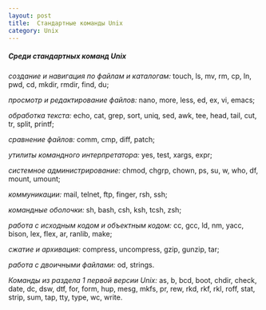 ```yaml
---
layout: post
title:  Стандартные команды Unix
category: Unix
---
```


##### Среди стандартных команд Unix

_создание и навигация по файлам и каталогам:_ touch, ls, mv, rm, cp, ln, pwd, cd, mkdir, rmdir, find, du;

_просмотр и редактирование файлов:_ nano, more, less, ed, ex, vi, emacs;

_обработка текста:_ echo, cat, grep, sort, uniq, sed, awk, tee, head, tail, cut, tr, split, printf;

_сравнение файлов:_ comm, cmp, diff, patch;

_утилиты командного интерпретатора:_ yes, test, xargs, expr;

_системное администрирование:_ chmod, chgrp, chown, ps, su, w, who, df, mount, umount;

_коммуникации:_ mail, telnet, ftp, finger, rsh, ssh;

_командные оболочки:_ sh, bash, csh, ksh, tcsh, zsh;

_работа с исходным кодом и объектным кодом:_ cc, gcc, ld, nm, yacc, bison, lex, flex, ar, ranlib, make;

_сжатие и архивация:_ compress, uncompress, gzip, gunzip, tar;

_работа с двоичными файлами:_ od, strings.

_Команды из раздела 1 первой версии Unix:_ as, b, bcd, boot, chdir, check, date, dc, dsw, dtf, for, form, hup, mesg, mkfs, pr, rew, rkd, rkf, rkl, roff, stat, strip, sum, tap, tty, type, wc, write.